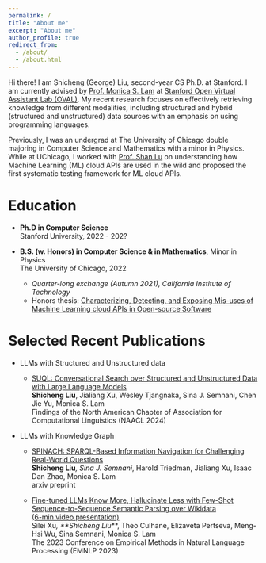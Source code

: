 ```yaml
---
permalink: /
title: "About me"
excerpt: "About me"
author_profile: true
redirect_from: 
  - /about/
  - /about.html
---
```


Hi there! I am Shicheng (George) Liu, second-year CS Ph.D. at Stanford. I am currently advised by [Prof. Monica S. Lam](https://suif.stanford.edu/~lam/) at [Stanford Open Virtual Assistant Lab (OVAL)](https://oval.cs.stanford.edu/). My recent research focuses on effectively retrieving knowledge from different modalities, including structured and hybrid (structured and unstructured) data sources with an emphasis on using programming languages.

Previously, I was an undergrad at The University of Chicago double majoring in Computer Science and Mathematics with a minor in Physics. While at UChicago, I worked with [Prof. Shan Lu](http://people.cs.uchicago.edu/~shanlu/) on understanding how Machine Learning (ML) cloud APIs are used in the wild and proposed the first systematic testing framework for ML cloud APIs.

Education
======
* **Ph.D in Computer Science** <br />
Stanford University, 2022 - 202?

* **B.S. (w. Honors) in Computer Science & in Mathematics**, Minor in Physics <br />
The University of Chicago, 2022 
   - *Quarter-long exchange (Autumn 2021), California Institute of Technology*
   - Honors thesis: [Characterizing, Detecting, and Exposing Mis-uses of Machine Learning cloud APIs in Open-source Software](http://george1459.github.io/files/Shicheng_Liu_Honors_CS_Bachelor_Thesis.pdf) <br />

Selected Recent Publications
======
* LLMs with Structured and Unstructured data
  - [SUQL: Conversational Search over Structured and Unstructured Data with Large Language Models](https://arxiv.org/abs/2311.09818) <br />
  **Shicheng Liu**, Jialiang Xu, Wesley Tjangnaka, Sina J. Semnani, Chen Jie Yu, Monica S. Lam <br />
  Findings of the North American Chapter of Association for Computational Linguistics (NAACL 2024) <br />

* LLMs with Knowledge Graph
  - [SPINACH: SPARQL-Based Information Navigation for Challenging Real-World Questions](https://arxiv.org/abs/2407.11417) <br />
  **Shicheng Liu**<sup>*</sup>, Sina J. Semnani<sup>*</sup>, Harold Triedman, Jialiang Xu, Isaac Dan Zhao, Monica S. Lam <br />
  arxiv preprint <br />

  - [Fine-tuned LLMs Know More, Hallucinate Less with Few-Shot Sequence-to-Sequence Semantic Parsing over Wikidata](https://arxiv.org/abs/2305.14202) <br />
  [(6-min video presentation)](https://drive.google.com/file/d/1QwobWmW9sGAvqi4aWwh5ht3DdDcOLu8Q/view?usp=sharing) <br />
  Silei Xu<sup>*</sup>, **Shicheng Liu<sup>*</sup>**, Theo Culhane, Elizaveta Pertseva, Meng-Hsi Wu, Sina Semnani, Monica S. Lam <br />
  The 2023 Conference on Empirical Methods in Natural Language Processing (EMNLP 2023) <br />

<!-- * Machine Learning Cloud APIs
  - [Automated Testing of Software that Uses Machine Learning APIs](http://george1459.github.io/files/ICSE-22-testing.pdf) <br />
  Chengcheng Wan, **Shicheng Liu**, Sophie Xie, Yifan Liu, Henry Hoffmann, Michael Maire, Shan Lu <br />
  44th International Conference on Software Engineering, 2022 (ICSE 2022) <br />

  - [Are Machine Learning Cloud APIs Used Correctly?](http://george1459.github.io/files/ICSE-21-empirical-study.pdf) <br />
  Chengcheng Wan, **Shicheng Liu**, Henry Hoffmann, Michael Maire, Shan Lu <br />
  43rd International Conference on Software Engineering, 2021 (ICSE 2021) <br /> -->

<!-- For details, see my: [CV](http://george1459.github.io/files/Shicheng_Liu_CV_publish.pdf) -->
